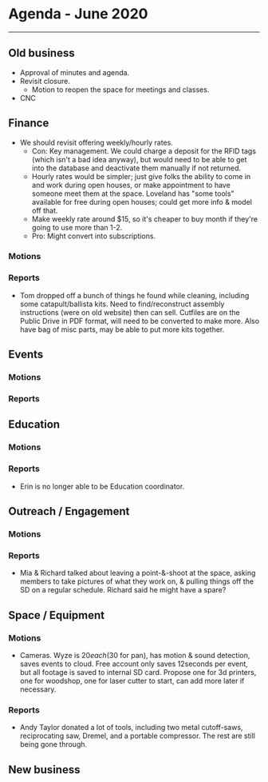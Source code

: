 # Agenda  - June 2020
---

## Old business

 * Approval of minutes and agenda.
 * Revisit closure.
    * Motion to reopen the space for meetings and classes.
 * CNC

## Finance
* We should revisit offering weekly/hourly rates. 
	* Con: Key management. We could charge a deposit for the RFID tags (which isn't a bad idea anyway), but would need to be able to get into the database and deactivate them manually if not returned.
	* Hourly rates would be simpler; just give folks the ability to come in and work during open houses, or make appointment to have someone meet them at the space. Loveland has "some tools" available for free during open houses; could get more info & model off that.
	* Make weekly rate around $15, so it's cheaper to buy month if they're going to use more than 1-2. 
	* Pro: Might convert into subscriptions.

### Motions

### Reports
* Tom dropped off a bunch of things he found while cleaning, including some catapult/ballista kits. Need to find/reconstruct assembly instructions (were on old website) then can sell. Cutfiles are on the Public Drive in PDF format, will need to be converted to make more. Also have bag of misc parts, may be able to put more kits together.

## Events

### Motions

### Reports

## Education

### Motions

### Reports
* Erin is no longer able to be Education coordinator.

## Outreach / Engagement

### Motions

### Reports
* Mia & Richard talked about leaving a point-&-shoot at the space, asking members to take pictures of what they work on, & pulling things off the SD on a regular schedule. Richard said he might have a spare?

## Space / Equipment

### Motions
* Cameras. Wyze is $20 each ($30 for pan), has motion & sound detection, saves events to cloud. Free account only saves 12seconds per event, but all footage is saved to internal SD card. Propose one for 3d printers, one for woodshop, one for laser cutter to start, can add more later if necessary.

### Reports
* Andy Taylor donated a lot of tools, including two metal cutoff-saws, reciprocating saw, Dremel, and a portable compressor. The rest are still being gone through.

## New business
